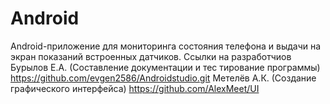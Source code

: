 # Android
Android-приложение для мониторинга состояния телефона и выдачи на экран показаний встроенных датчиков.
Ссылки на разработчиов
Бурылов Е.А. (Составление документации и тес тирование программы) https://github.com/evgen2586/Androidstudio.git
Метелёв А.К. (Создание графического интерфейса) https://github.com/AlexMeet/UI
